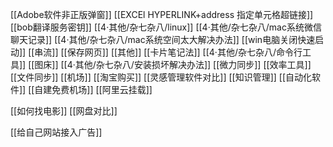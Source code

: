 [[Adobe软件非正版弹窗]]    [[EXCEl HYPERLINK+address 指定单元格超链接]]       [[bob翻译服务密钥]]    [[4·其他/杂七杂八/linux]]    [[4·其他/杂七杂八/mac系统微信聊天记录]]    [[4·其他/杂七杂八/mac系统空间太大解决办法]]    [[win电脑关闭快速启动]]    [[串流]]    [[保存网页]]    [[其他]]    [[卡片笔记法]]    [[4·其他/杂七杂八/命令行工具]]    [[图床]]       [[4·其他/杂七杂八/安装损坏解决办法]]    [[微力同步]]    [[效率工具]]    [[文件同步]]    [[机场]]    [[淘宝购买]]    [[灵感管理软件对比]]    [[知识管理]]   [[自动化软件]]    [[自建免费机场]]    [[阿里云挂载]]

[[如何找电影]]     [[网盘对比]] 

[[给自己网站接入广告]]